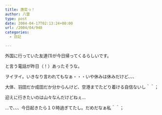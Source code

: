 ```yaml
---
title: 唐突っ！
author: 八雲
type: post
date: 2004-04-17T02:13:24+00:00
url: /2004/04/940
categories:
  - 日記

---
```

外国に行っていた友達(1)が今日帰ってくるらしいです。
  
と言う電話が昨日（！）あったそうな。
  
ヲイヲイ。いきなり言われてもなぁ・・・いや休みは休みだけど、、、
  
大体、羽田だか成田だか分からんけど、空港までたどり着ける自信ないし＾＾；
  
迎えに行きたいのは山々なんだけどねぇ…

…で、、、今日起きたら１０時過ぎてたし。だめだなぁ私＾＾；